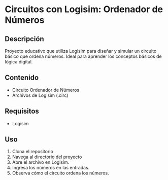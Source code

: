 # Circuitos con Logisim: Ordenador de Números

## Descripción

Proyecto educativo que utiliza Logisim para diseñar y simular un circuito básico que ordena números. Ideal para aprender los conceptos básicos de lógica digital.

## Contenido

- Circuito Ordenador de Números
- Archivos de Logisim (.circ)

## Requisitos

- Logisim

## Uso

1. Clona el repositorio
2. Navega al directorio del proyecto
3. Abre el archivo en Logisim.
4. Ingresa los números en las entradas.
5. Observa cómo el circuito ordena los números.
